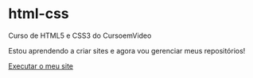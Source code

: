 # html-css
Curso de HTML5 e CSS3 do CursoemVideo

Estou aprendendo a criar sites e agora vou gerenciar meus repositórios!

<a href="https://rodrigomarrama.github.io/html-css/exercicios/d010/android" target="_blank">Executar o meu site</a>